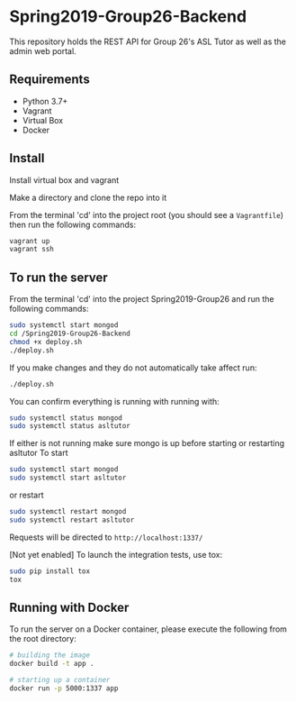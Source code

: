# Spring2019-Group26-Backend
This repository holds the REST API for Group 26's ASL Tutor as well as the admin web portal.

## Requirements
* Python 3.7+
* Vagrant
* Virtual Box
* Docker

## Install
Install virtual box and vagrant

Make a directory and clone the repo into it

From the terminal 'cd' into the project root (you should see a `Vagrantfile`) then run the following commands:

```bash
vagrant up
vagrant ssh
```

## To run the server

From the terminal 'cd' into the project Spring2019-Group26 and run the following commands:
```bash
sudo systemctl start mongod
cd /Spring2019-Group26-Backend
chmod +x deploy.sh
./deploy.sh
```
If you make changes and they do not automatically take affect run:
```bash
./deploy.sh
```


You can confirm everything is running with running with:
```bash
sudo systemctl status mongod
sudo systemctl status asltutor
```

If either is not running make sure mongo is up before starting or restarting asltutor
To start
```bash
sudo systemctl start mongod
sudo systemctl start asltutor
```

or restart
```bash
sudo systemctl restart mongod
sudo systemctl restart asltutor
```

Requests will be directed to `http://localhost:1337/`

[Not yet enabled] To launch the integration tests, use tox:

```bash
sudo pip install tox
tox
```

## Running with Docker

To run the server on a Docker container, please execute the following from the root directory:

```bash
# building the image
docker build -t app .

# starting up a container
docker run -p 5000:1337 app
```
